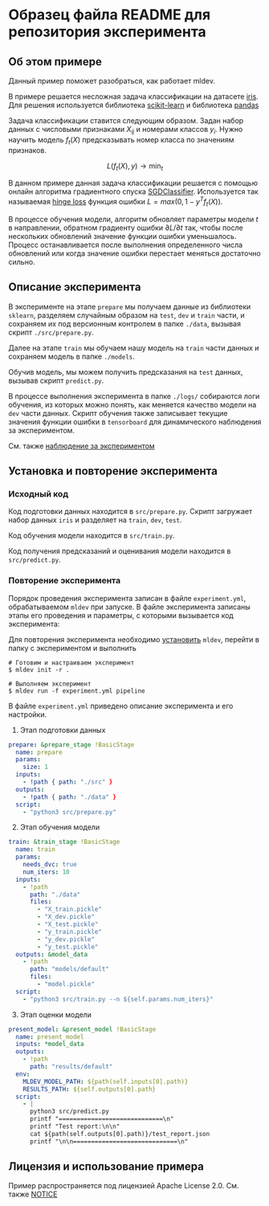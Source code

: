 # Образец файла README для репозитория эксперимента

## Об этом примере

Данный пример поможет разобраться, как работает mldev.

В примере решается несложная задача классификации на датасете [iris](https://scikit-learn.org/stable/auto_examples/datasets/plot_iris_dataset.html).
Для решения используется библиотека [scikit-learn](https://scikit-learn.org) и библиотека [pandas](https://pandas.pydata.org)

Задача классификации ставится следующим образом. 
Задан набор данных с числовыми признаками $`X_{ij}`$ и номерами классов $`y_i`$.
Нужно научить модель $`f_t(X)`$ предсказывать номер класса по значениям признаков. 

```math
L(f_t(X), y) \to \min_t
```  

В данном примере данная задача классификации решается с помощью онлайн алгоритма градиентного 
спуска [SGDClassifier](https://scikit-learn.org/stable/modules/generated/sklearn.linear_model.SGDClassifier.html).
Используется так называемая [hinge loss](https://en.wikipedia.org/wiki/Hinge_loss) 
функция ошибки $`L = max(0, 1 - y^T f_t(X))`$. 

В процессе обучения модели, алгоритм обновляет параметры модели $`t`$ в направлении, 
обратном градиенту ошибки $`\partial L / \partial t`$ так, 
чтобы после нескольких обновлений значение функции ошибки уменьшалось. 
Процесс останавливается после выполнения определенного числа обновлений или когда значение ошибки перестает меняться достаточно сильно. 
 
## Описание эксперимента

В эксперименте на этапе ``prepare`` мы получаем данные из библиотеки ``sklearn``, 
разделяем случайным образом на ``test``, ``dev`` и ``train`` части, и сохраняем их под версионным 
контролем в папке ``./data``, вызывая скрипт ``./src/prepare.py``.

Далее на этапе ``train`` мы обучаем нашу модель на ``train`` части данных и сохраняем модель в папке ``./models``.

Обучив модель, мы можем получить предсказания на ``test`` данных, вызывав скрипт ``predict.py``.

В процессе выполнения эксперимента в папке ``./logs/`` собираются логи обучения, из которых можно понять, 
как меняется качество модели на ``dev`` части данных. 
Скрипт обучения также записывает текущие значения функции ошибки в ``tensorboard`` для динамического наблюдения за экспериментом.  

См. также [наблюдение за экспериментом](#наблюдение-за-экспериментом)

## Установка и повторение эксперимента

### Исходный код

Код подготовки данных находится в ``src/prepare.py``. 
Скрипт загружает набор данных ``iris`` и разделяет на ``train``, ``dev``, ``test``.

Код обучения модели находится в ``src/train.py``.

Код получения предсказаний и оценивания модели находится в ``src/predict.py``.

### Повторение эксперимента

Порядок проведения эксперимента записан в файле ``experiment.yml``, обрабатываемом ``mldev`` при запуске.
В файле эксперимента записаны этапы его проведения и параметры, с которыми вызывается код эксперимента:

Для повторения эксперимента необходимо [установить](https://gitlab.com/mlrep/mldev/-/blob/develop/README.md) ``mldev``, 
перейти в папку с экспериментом и выполнить 
```
# Готовим и настраиваем эксперимент
$ mldev init -r .

# Выполняем эксперимент
$ mldev run -f experiment.yml pipeline
```

В файле ``experiment.yml`` приведено описание эксперимента и его настройки.

1. Этап подготовки данных

```yaml
prepare: &prepare_stage !BasicStage
  name: prepare
  params:
    size: 1
  inputs:
    - !path { path: "./src" }
  outputs:
    - !path { path: "./data" }
  script:
    - "python3 src/prepare.py"

```

2. Этап обучения модели

```yaml
train: &train_stage !BasicStage
  name: train
  params:
    needs_dvc: true
    num_iters: 10
  inputs:
    - !path
      path: "./data"
      files:
        - "X_train.pickle"
        - "X_dev.pickle"
        - "X_test.pickle"
        - "y_train.pickle"
        - "y_dev.pickle"
        - "y_test.pickle"
  outputs: &model_data
    - !path
      path: "models/default"
      files:
        - "model.pickle"
  script:
    - "python3 src/train.py --n ${self.params.num_iters}"
```

3. Этап оценки модели

```yaml
present_model: &present_model !BasicStage
  name: present_model
  inputs: *model_data
  outputs:
    - !path
      path: "results/default"
  env:
    MLDEV_MODEL_PATH: ${path(self.inputs[0].path)}
    RESULTS_PATH: ${self.outputs[0].path}
  script:
    - |
      python3 src/predict.py
      printf "=============================\n"
      printf "Test report:\n\n"
      cat ${path(self.outputs[0].path)}/test_report.json
      printf "\n\n=============================\n"
```

## Лицензия и использование примера

Пример распространяется под лицензией Apache License 2.0. 
См. также [NOTICE](https://gitlab.com/mlrep/mldev/-/blob/develop/NOTICE.md)


